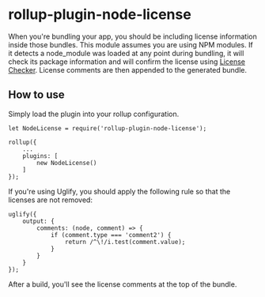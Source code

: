 # rollup-plugin-node-license

When you're bundling your app, you should be including license information inside those bundles.
This module assumes you are using NPM modules.
If it detects a node_module was loaded at any point during bundling, it will check its package information and will confirm the license using [License Checker](https://github.com/davglass/license-checker/).
License comments are then appended to the generated bundle.

## How to use

Simply load the plugin into your rollup configuration.

```
let NodeLicense = require('rollup-plugin-node-license');

rollup({
    ...
    plugins: [
        new NodeLicense()
    ]
});
```

If you're using Uglify, you should apply the following rule so that the licenses are not removed:

```
uglify({
    output: {
        comments: (node, comment) => {
            if (comment.type === 'comment2') {
                return /^\!/i.test(comment.value);
            }
        }
    }
});
```

After a build, you'll see the license comments at the top of the bundle.